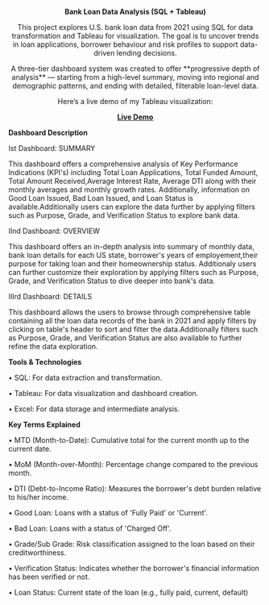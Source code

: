 <p align="center"><b> Bank Loan Data Analysis (SQL + Tableau)</b></p>

<p align="center">  This project explores U.S. bank loan data from 2021 using SQL for data transformation and Tableau for visualization. 
                  The goal is to uncover trends in loan applications, borrower behaviour and risk profiles to support data-driven lending decisions.</p>
                                                                          
                                                                          
                                                                          
                                                                          
<p align="center"> A three-tier dashboard system was created to offer **progressive depth of analysis** — starting from a high-level summary, moving into regional and demographic patterns, 
                                                           and ending with detailed, filterable loan-level data. </p>                                                              
                                                                          
<p align="center"> Here’s a live demo of my Tableau visualization:</p>
    <b><p align="center"><a href=https://public.tableau.com/app/profile/palak.kakkar3333/viz/Bank_loan_project_dashboard/Overview>Live Demo </a> </p> </b>
                              


 **Dashboard Description** 
 
Ist Dashboard: SUMMARY

This dashboard offers a comprehensive analysis of Key Performance Indications (KPI's) including Total Loan Applications, Total Funded Amount, Total Amount Received,Average Interest Rate, Average DTI along with their monthly averages and monthly growth rates. Additionally, information on Good Loan Issued, Bad Loan Issued, and Loan Status is available.Additionally users can explore the data further by applying filters such as Purpose, Grade, and Verification Status to explore bank data.


IInd Dashboard: OVERVIEW

This dashboard offers an in-depth analysis into summary of monthly data, bank loan details for each US state, borrower's years of employement,their purpose for taking loan and their homeownership status.
Additionaly users can further customize their exploration by applying filters such as Purpose, Grade, and Verification Status to dive deeper into bank's data.

IIIrd Dashboard: DETAILS

This dashboard allows the users to browse through comprehensive table containing all the loan data records of the bank in 2021 and apply filters by clicking on table's header to sort and filter the data.Additionally filters such as Purpose, Grade, and Verification Status are also available to further refine the data exploration.


**Tools & Technologies**

•	SQL: For data extraction and transformation.

•	Tableau: For data visualization and dashboard creation.

•	Excel: For data storage and intermediate analysis.


**Key Terms Explained**

•	MTD (Month-to-Date): Cumulative total for the current month up to the current date.

•	MoM (Month-over-Month): Percentage change compared to the previous month.

•	DTI (Debt-to-Income Ratio): Measures the borrower's debt burden relative to his/her income.

•	Good Loan: Loans with a status of 'Fully Paid' or 'Current'.

•	Bad Loan: Loans with a status of 'Charged Off'.

•	Grade/Sub Grade: Risk classification assigned to the loan based on their creditworthiness.

•	Verification Status: Indicates whether the borrower's financial information has been verified or not.

•	Loan Status: Current state of the loan (e.g., fully paid, current, default)


